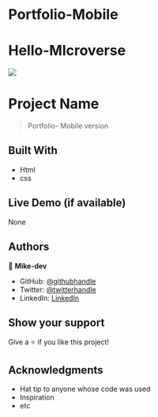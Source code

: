 # Portfolio-Mobile
# Hello-MIcroverse
![](https://img.shields.io/badge/Microverse-blueviolet)

# Project Name

> Portfolio- Mobile version


## Built With

- Html
- css

## Live Demo (if available)

None




## Authors

👤 **Mike-dev**

- GitHub: [@githubhandle](https://github.com/Mike-dev)
- Twitter: [@twitterhandle](https://twitter.com/OguntayoMicheal)
- LinkedIn: [LinkedIn](https://linkedin.com/in/linkedinhandle)


## Show your support

Give a ⭐️ if you like this project!

## Acknowledgments

- Hat tip to anyone whose code was used
- Inspiration
- etc


